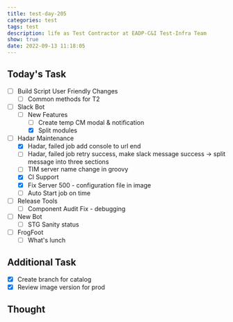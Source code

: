 ```yaml
---
title: test-day-205
categories: test
tags: test
description: life as Test Contractor at EADP-C&I Test-Infra Team
show: true
date: 2022-09-13 11:18:05
---
```

## Today's Task

- [ ] Build Script User Friendly Changes
  - [ ] Common methods for T2

- [ ] Slack Bot
  - [ ] New Features
    - [ ] Create temp CM modal & notification
    - [x] Split modules

- [ ] Hadar Maintenance
  - [x] Hadar, failed job add console to url end
  - [ ] Hadar, failed job retry success, make slack message success -> split message into three sections
  - [ ] TIM server name change in groovy
  - [x] CI Support
  - [x] Fix Server 500 - configuration file in image
  - [ ] Auto Start job on time 

- [ ] Release Tools
    - [ ] Component Audit Fix - debugging

- [ ] New Bot
    - [ ] STG Sanity status

- [ ] FrogFoot
    - [ ] What's lunch

## Additional Task 

- [x] Create branch for catalog
- [x] Review image version for prod

## Thought


